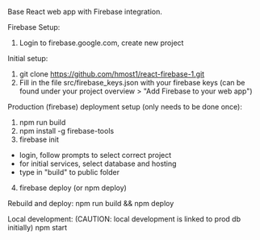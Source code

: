 Base React web app with Firebase integration. 

Firebase Setup: 
1. Login to firebase.google.com, create new project

Initial setup: 
1. git clone https://github.com/hmost1/react-firebase-1.git
2. Fill in the file src/firebase_keys.json with your firebase keys
(can be found under your project overview > "Add Firebase to your web app")

Production (firebase) deployment setup (only needs to be done once): 
1. npm run build
2. npm install -g firebase-tools
3. firebase init

  * login, follow prompts to select correct project
  * for initial services, select database and hosting 
  * type in "build" to public folder 
  
4. firebase deploy (or npm deploy) 

Rebuild and deploy: 
npm run build && npm deploy 


Local development: (CAUTION: local development is linked to prod db initially)
npm start 


